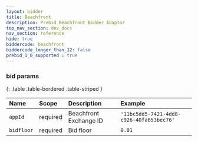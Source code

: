 ```yaml
---
layout: bidder
title: Beachfront
description: Prebid Beachfront Bidder Adaptor
top_nav_section: dev_docs
nav_section: reference
hide: true
biddercode: beachfront
biddercode_longer_than_12: false
prebid_1_0_supported : true
---
```


### bid params

{: .table .table-bordered .table-striped }

| Name       | Scope    | Description             | Example  |
| :--------- | :------- | :---------------------- | :------  |
| `appId`    | required | Beachfront Exchange ID  | `'11bc5dd5-7421-4dd8-c926-40fa653bec76'` |
| `bidfloor` | required | Bid floor               | `0.01` |
